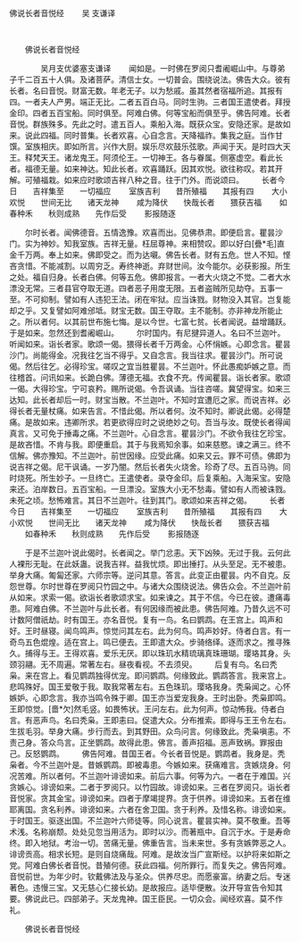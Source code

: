   佛说长者音悦经
                        　　吴 支谦译

                        
        　      


　　佛说长者音悦经

　　　　吴月支优婆塞支谦译
　　闻如是。一时佛在罗阅只耆阇崛山中。与尊弟子千二百五十人俱。及诸菩萨。清信士女。一切普会。围绕说法。佛告大众。彼有长者。名曰音悦。财富无数。年老无子。以为愁戚。虽其然者宿福所追。其报有四。一者夫人产男。端正无比。二者五百白马。同时生驹。三者国王遣使者。拜授金印。四者五百宝船。同时俱至。阿难白佛。何等宝船而俱至乎。佛告阿难。长者音悦。群族殊多。先此之时。遣五百人。乘船入海。既获众宝。安隐还家。是故如来。说此四福。同时普集。长者欢喜。心自念言。天降福祚。集我之庭。当作甘馔。室族相庆。即如所言。兴作大厨。娱乐尽欢鼓乐弦歌。声闻于天。是时四大天王。释梵天王。诸龙鬼王。阿须伦王。一切神王。各与眷属。侧塞虚空。看此长者。福德无量。如来神达。知此长者。欢喜踊跃。因其欢悦。欲往称叹。若其开解。可殖福栽。如来应时歌颂吉祥八种之音。往于门外。而说颂曰。
　　长者今日　　吉祥集至　　一切福应
　　室族吉利　　昔所殖福　　其报有四
　　大小欢悦　　世间无比　　诸天龙神
　　咸为降伏　　快哉长者　　猥获吉福
　　如春种禾　　秋则成熟　　先作后受
　　影报随逐

　　尔时长者。闻佛德音。五情逸豫。欢喜而出。见佛恭肃。即便启言。瞿昙沙门。实为神妙。知我室族。吉祥无量。枉屈尊神。来相赞叹。即以好白[疊*毛]直金千万两。奉上如来。佛即受之。而为达嚫。佛告长者。财有五危。世人不知。悭吝贪惜。不能减割。以周穷乏。寿终神逝。弃财世间。汝今能尔。必获影报。所生之处。福自归身。长者白佛。何等五危。佛即报言。一者大火烧之不觉。二者大水漂没无常。三者县官夺取无道。四者恶子用度无限。五者盗贼所见劫夺。五事一至。不可抑制。譬如有人违犯王法。闭在牢狱。应当诛戮。财物没入其官。岂复能却之乎。又复譬如阿难邠坻。财宝无数。国王夺取。主不能制。亦非神龙所能止之。所以者何。以其前世布施七悔。是以今世。七富七贫。长者闻说。益增踊跃。于是如来。忽然还到耆阇崛山。
　　尔时国内。有尼揵异道人。名曰不兰迦叶。听闻如来。诣长者家。歌颂一偈。猥得长者千万两金。心怀悁嫉。心即念言。瞿昙沙门。尚能得金。况我往乞当不得乎。又自念言。我当往求。瞿昙沙门。所可说偈。然后往乞。必得珍宝。嗟叹之宜当胜瞿昙。不兰迦叶。怀此愚痴妒嫉之意。而往稽首。问讯如来。长跪白佛。薄德无福。衣食不充。传闻瞿昙。诣长者家。歌颂一偈。大得珍宝。宁可哀矜。赐所说偈。令吾讽诵。当往咨嗟。冀望得宝。如来三达知。此长者却后一时。财宝当散。不兰迦叶。不知时宜遭厄之家。而说吉祥。必得长者无量杖痛。如来告言。不惜此偈。所以者何。汝不知时。卿说此偈。必得楚痛。是故如来。违卿所求。若更欲得应时之说绝妙之句。吾当与汝。既使长者得闻真言。又可免于捶毒之痛。不兰迦叶。心自念言。瞿昙沙门。不欲令我往乞珍宝。是故吝惜。不肯与我。即便重启。其于与我焉知余事。如来慈愍。谏之满三。终不信解。佛亦豫知。不兰迦叶。前世因缘。应受此痛。如来又云。罪不可债。佛即为说吉祥之偈。尼干讽诵。一岁乃闇。然后长者失火烧舍。珍奇了尽。五百马驹。同时烧死。所生妙子。一旦终亡。王遣使者。录夺金印。后复乘船。入海采宝。安隐来还。泊岸数日。五百宝船。一旦漂没。室族大小无不愁毒。譬如有人而被诛戮。未死之顷。愁怖难言。其日不兰迦叶。往到其门。歌颂如来吉祥之偈。
　　长者今日　　吉祥集至　　一切福应
　　室族吉利　　昔所殖福　　其报有四
　　大小欢悦　　世间无比　　诸天龙神
　　咸为降伏　　快哉长者　　猥获吉福
　　如春种禾　　秋则成熟　　先作后受
　　影报随逐

　　于是不兰迦叶说此偈时。长者闻之。举门忿恚。天下凶殃。无过于我。云何此人裸形无耻。在此妖蛊。说我吉祥。益我忧烦。即出捶打。从头至足。无不被患。举身大痛。匍匐还家。六师宗等。逆问其意。答言。此变正由瞿昙。内不自克。反怨世尊。尔时世尊在罗阅只竹园之中。与诸大众围绕说法。佛告众会。不兰迦叶前从如来。求索一偈。欲诣长者歌颂求宝。如来谏之。其于不信。今已在彼。遭痛毒患。阿难白佛。不兰迦叶与此长者。有何因缘而被此患。佛告阿难。乃昔久远不可计数阿僧祇劫。时有国王。亦名音悦。复有一鸟。名曰鹦鹉。在王宫上。鸣声和好。王时昼寝。闻鸟鸣声。惊觉问其左右。此为何鸟。鸣声妙好。侍者白言。有一奇鸟五色焜煌。适在宫上。鸣已便去。王即遣大众。步骑络绎。逐而求之。推寻殊久。捕得与王。王得欢喜。爱乐无厌。即以珠玑水精琉璃真珠珊瑚。璎珞其身。头颈羽翮。无不周遍。常著左右。昼夜看视。不去须臾。
　　后复有鸟。名曰秃枭。来在宫上。看见鹦鹉独得优宠。即问鹦鹉。何缘致此。鹦鹉答言。我来宫上。悲鸣殊好。国王爱敬于我。取我常著左右。五色珠玑。璎珞我身。秃枭闻之。心怀嫉妒。心即念言。我亦当鸣令殊于卿。国王亦当爱宠我身。王时出卧。秃枭即鸣。王即惊觉。[嗇*欠]然毛竖。如畏怖状。王问左右。此为何声。惊动怖我。侍者白言。有恶声鸟。名曰秃枭。王即恚曰。促遣大众。分布推索。即得与王王令左右。生拔毛羽。举身大痛。步行而去。到其野田。众鸟问言。何缘致此。秃枭嗔恚。不责己身。答众鸟言。正坐鹦鹉。故得此患。佛言。善声招福。恶声致祸。罪报由己。反怒鹦鹉。
　　佛告阿难。昔国王者。今长者音悦是。鹦鹉者。我身是。秃枭者。今不兰迦叶是。昔嫉鹦鹉。即被毒患。今嫉如来。获痛难言。贪嫉烧身。何况苦难。所以者何。不兰迦叶诽谤如来。前后六事。何等为六。一者在于难国。兴贪嫉心。诽谤如来。二者于罗阅只。以竹园故。诽谤如来。三者在罗阅只。诣长者音悦家。贪其金宝。诽谤如来。四者于摩竭提界。贪于供养。诽谤如来。五者在维耶离国。贪名利养。诽谤如来。六者在舍卫国。贪于利养。及惜名称。诽谤如来。于时国王。驱逐出国。不兰迦叶六师徒等。同心说言。瞿昙实神。莫不敬重。吾等术浅。名称崩颓。处处见忽当用活为。即时以沙。而著瓶中。自沉于水。于是寿命终。即入地狱。考治一切。苦痛无量。佛重告言。当未来世。多有贪嫉弊恶之人。诽谤贡高。相求长短。是则自烧痛哉。阿难。是故汝当广宣斯经。以护将来如斯之党。阿难白佛长者音悦。昔殖何德。获此四福。何所罪行。而复失之。佛告阿难。音悦前世。为年少时。钦戴佛法及与圣众。供养尽忠。而愿豪富。纳妻之后。专迷著色。违慢三宝。又无慈心仁接长幼。是故报应。适毕便散。汝开导宣告令知其要。佛说此已。四部弟子。天龙鬼神。国王臣民。一切众会。闻经欢喜。莫不作礼。

　　佛说长者音悦经


